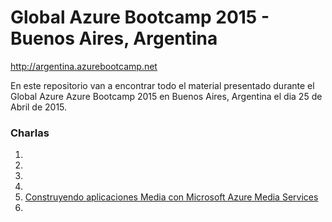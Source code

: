 # Global Azure Bootcamp 2015 - Buenos Aires, Argentina
http://argentina.azurebootcamp.net

En este repositorio van a encontrar todo el material presentado durante el Global Azure Azure Bootcamp 2015 en Buenos Aires, Argentina el dia 25 de Abril de 2015.

### Charlas

1. 
2. 
3.
4.  
5. [Construyendo aplicaciones Media con Microsoft Azure Media Services](https://github.com/southworkscom/GAB-Arg-2015/tree/master/5%20-%20Construyendo%20aplicaciones%20Media%20con%20Microsoft%20Azure%20Media%20Services)
6. 
